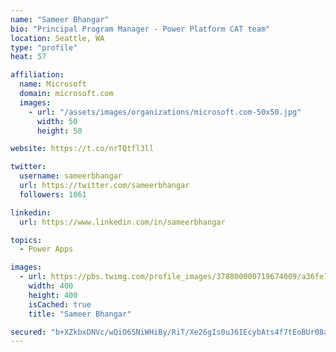 ```yaml
---
name: "Sameer Bhangar"
bio: "Principal Program Manager - Power Platform CAT team"
location: Seattle, WA
type: "profile"
heat: 57

affiliation:
  name: Microsoft
  domain: microsoft.com
  images:
    - url: "/assets/images/organizations/microsoft.com-50x50.jpg"
      width: 50
      height: 50

website: https://t.co/nrTQtfl3ll

twitter:
  username: sameerbhangar
  url: https://twitter.com/sameerbhangar
  followers: 1061

linkedin:
  url: https://www.linkedin.com/in/sameerbhangar

topics:
  - Power Apps

images:
  - url: https://pbs.twimg.com/profile_images/378800000719674009/a36fe7ddfab1778b76e5793772e43798_400x400.jpeg
    width: 400
    height: 400
    isCached: true
    title: "Sameer Bhangar"

secured: "b+XZkbxDNVc/wQiO6SNiWHiBy/RiT/Xe26gIs0uJ6IEcybAts4f7tEoBUr08aGGn32ph4IR8ZDAXiIQjOP8xTSR6LM/OK16kdcCTxfu1pqEq8xYu6xOx8vbIGREVh8aZ4wUrMPP6hE5NCNbF+LA8zsqqiQZ9aUZqk5GIgPEYB5P4Y142A957oVy103TA6GI4bu0d3Qu1xYz0lKuJ2euF/GgnaRPobWRzkQEJZMHMuD9Zei+CUI1kJ4EtysPUH8kxMbJeOBDkCPP7qBWfqooGvT1mU17Sjt6NcvuOxl/meyBEX9TSdgN8MeCSmi50MsLVLTpek0/iqNboawtDgYDnzUFONRNchYE4A5jn3IHI0UTfNiwe+OSAfCnsJ1NTRNYtnkXbzYtsqyuRmOPoVnvqbh6G+C0JiRc2GmU+nv96jTU=;ZqA7YU8JUgO39KSb6Qc0fA=="
---
```


